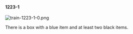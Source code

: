 #### 1223-1
![train-1223-1-0.png](https://github.com/lil-lab/nlvr/raw/master/nlvr/train/images/0/train-1223-1-0.png "train-1223-1-0.png")

There is a box with a blue item and at least two black items.
